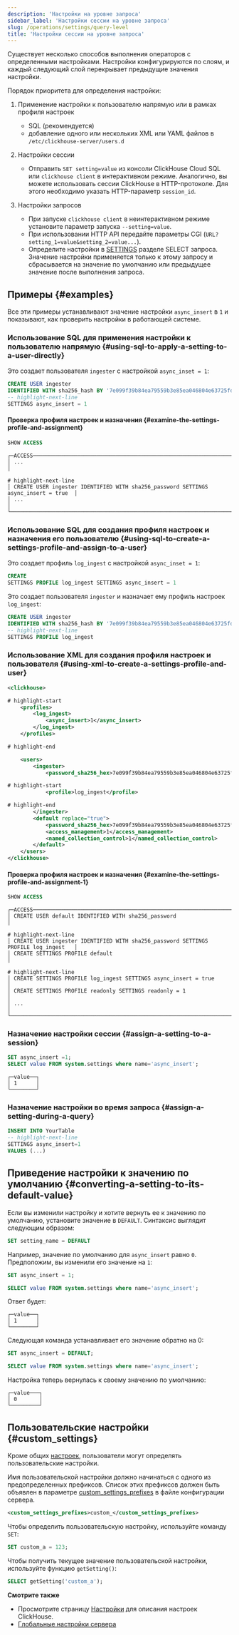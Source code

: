 ```yaml
---
description: 'Настройки на уровне запроса'
sidebar_label: 'Настройки сессии на уровне запроса'
slug: /operations/settings/query-level
title: 'Настройки сессии на уровне запроса'
---
```


Существует несколько способов выполнения операторов с определенными настройками. Настройки конфигурируются по слоям, и каждый следующий слой перекрывает предыдущие значения настройки.

Порядок приоритета для определения настройки:

1. Применение настройки к пользователю напрямую или в рамках профиля настроек

    - SQL (рекомендуется)
    - добавление одного или нескольких XML или YAML файлов в `/etc/clickhouse-server/users.d`

2. Настройки сессии

    - Отправить `SET setting=value` из консоли ClickHouse Cloud SQL или
    `clickhouse client` в интерактивном режиме. Аналогично, вы можете использовать сессии ClickHouse
    в HTTP-протоколе. Для этого необходимо указать HTTP-параметр
    `session_id`.

3. Настройки запросов

    - При запуске `clickhouse client` в неинтерактивном режиме установите параметр запуска `--setting=value`.
    - При использовании HTTP API передайте параметры CGI (`URL?setting_1=value&setting_2=value...`).
    - Определите настройки в
    [SETTINGS](../../sql-reference/statements/select/index.md#settings-in-select-query)
    разделе SELECT запроса. Значение настройки применяется только к этому запросу
    и сбрасывается на значение по умолчанию или предыдущее значение после выполнения запроса.

## Примеры {#examples}

Все эти примеры устанавливают значение настройки `async_insert` в `1` и
показывают, как проверить настройки в работающей системе.

### Использование SQL для применения настройки к пользователю напрямую {#using-sql-to-apply-a-setting-to-a-user-directly}

Это создает пользователя `ingester` с настройкой `async_inset = 1`:

```sql
CREATE USER ingester
IDENTIFIED WITH sha256_hash BY '7e099f39b84ea79559b3e85ea046804e63725fd1f46b37f281276aae20f86dc3'
-- highlight-next-line
SETTINGS async_insert = 1
```

#### Проверка профиля настроек и назначения {#examine-the-settings-profile-and-assignment}

```sql
SHOW ACCESS
```

```response
┌─ACCESS─────────────────────────────────────────────────────────────────────────────┐
│ ...                                                                                │

# highlight-next-line
│ CREATE USER ingester IDENTIFIED WITH sha256_password SETTINGS async_insert = true  │
│ ...                                                                                │
└────────────────────────────────────────────────────────────────────────────────────┘
```

### Использование SQL для создания профиля настроек и назначения его пользователю {#using-sql-to-create-a-settings-profile-and-assign-to-a-user}

Это создает профиль `log_ingest` с настройкой `async_inset = 1`:

```sql
CREATE
SETTINGS PROFILE log_ingest SETTINGS async_insert = 1
```

Это создает пользователя `ingester` и назначает ему профиль настроек `log_ingest`:

```sql
CREATE USER ingester
IDENTIFIED WITH sha256_hash BY '7e099f39b84ea79559b3e85ea046804e63725fd1f46b37f281276aae20f86dc3'
-- highlight-next-line
SETTINGS PROFILE log_ingest
```

### Использование XML для создания профиля настроек и пользователя {#using-xml-to-create-a-settings-profile-and-user}

```xml title=/etc/clickhouse-server/users.d/users.xml
<clickhouse>

# highlight-start
    <profiles>
        <log_ingest>
            <async_insert>1</async_insert>
        </log_ingest>
    </profiles>

# highlight-end

    <users>
        <ingester>
            <password_sha256_hex>7e099f39b84ea79559b3e85ea046804e63725fd1f46b37f281276aae20f86dc3</password_sha256_hex>

# highlight-start
            <profile>log_ingest</profile>

# highlight-end
        </ingester>
        <default replace="true">
            <password_sha256_hex>7e099f39b84ea79559b3e85ea046804e63725fd1f46b37f281276aae20f86dc3</password_sha256_hex>
            <access_management>1</access_management>
            <named_collection_control>1</named_collection_control>
        </default>
    </users>
</clickhouse>
```

#### Проверка профиля настроек и назначения {#examine-the-settings-profile-and-assignment-1}

```sql
SHOW ACCESS
```

```response
┌─ACCESS─────────────────────────────────────────────────────────────────────────────┐
│ CREATE USER default IDENTIFIED WITH sha256_password                                │

# highlight-next-line
│ CREATE USER ingester IDENTIFIED WITH sha256_password SETTINGS PROFILE log_ingest   │
│ CREATE SETTINGS PROFILE default                                                    │

# highlight-next-line
│ CREATE SETTINGS PROFILE log_ingest SETTINGS async_insert = true                    │
│ CREATE SETTINGS PROFILE readonly SETTINGS readonly = 1                             │
│ ...                                                                                │
└────────────────────────────────────────────────────────────────────────────────────┘
```

### Назначение настройки сессии {#assign-a-setting-to-a-session}

```sql
SET async_insert =1;
SELECT value FROM system.settings where name='async_insert';
```

```response
┌─value──┐
│ 1      │
└────────┘
```

### Назначение настройки во время запроса {#assign-a-setting-during-a-query}

```sql
INSERT INTO YourTable
-- highlight-next-line
SETTINGS async_insert=1
VALUES (...)
```

## Приведение настройки к значению по умолчанию {#converting-a-setting-to-its-default-value}

Если вы изменили настройку и хотите вернуть ее к значению по умолчанию, установите значение в `DEFAULT`. Синтаксис выглядит следующим образом:

```sql
SET setting_name = DEFAULT
```

Например, значение по умолчанию для `async_insert` равно `0`. Предположим, вы изменили его значение на `1`:

```sql
SET async_insert = 1;

SELECT value FROM system.settings where name='async_insert';
```

Ответ будет:

```response
┌─value──┐
│ 1      │
└────────┘
```

Следующая команда устанавливает его значение обратно на 0:

```sql
SET async_insert = DEFAULT;

SELECT value FROM system.settings where name='async_insert';
```

Настройка теперь вернулась к своему значению по умолчанию:

```response
┌─value───┐
│ 0       │
└─────────┘
```

## Пользовательские настройки {#custom_settings}

Кроме общих [настроек](/operations/settings/settings.md), пользователи могут определять пользовательские настройки.

Имя пользовательской настройки должно начинаться с одного из предопределенных префиксов. Список этих префиксов должен быть объявлен в параметре [custom_settings_prefixes](../../operations/server-configuration-parameters/settings.md#custom_settings_prefixes) в файле конфигурации сервера.

```xml
<custom_settings_prefixes>custom_</custom_settings_prefixes>
```

Чтобы определить пользовательскую настройку, используйте команду `SET`:

```sql
SET custom_a = 123;
```

Чтобы получить текущее значение пользовательской настройки, используйте функцию `getSetting()`:

```sql
SELECT getSetting('custom_a');
```

**Смотрите также**

- Просмотрите страницу [Настройки](/operations/settings/settings.md) для описания настроек ClickHouse.
- [Глобальные настройки сервера](/operations/server-configuration-parameters/settings.md)

